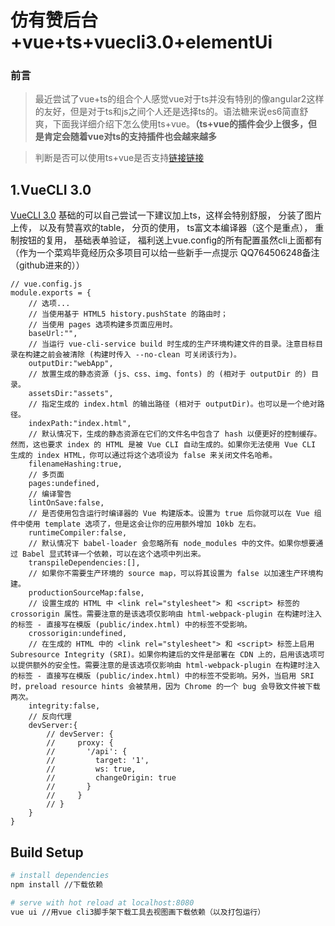 # 仿有赞后台+vue+ts+vuecli3.0+elementUi
### 前言

> 最近尝试了vue+ts的组合个人感觉vue对于ts并没有特别的像angular2这样的友好，但是对于ts和js之间个人还是选择ts的。语法糖来说es6简直舒爽，下面我详细介绍下怎么使用ts+vue。**（ts+vue的插件会少上很多，但是肯定会随着vue对ts的支持插件也会越来越多**

>判断是否可以使用ts+vue是否支持[链接](https://microsoft.github.io/TypeSearch/)[链接](https://2384830985.github.io/-vue-ts-vuecli3.0-elementUi/webApp/index.html#/system/permissionAdd)

## 1.VueCLI 3.0
[VueCLI 3.0](https://cli.vuejs.org/zh/guide/)
基础的可以自己尝试一下建议加上ts，这样会特别舒服，
分装了图片上传，
以及有赞喜欢的table，
分页的使用，
ts富文本编译器（这个是重点），
重制按钮的复用，
基础表单验证，
福利送上vue.config的所有配置虽然cli上面都有 （作为一个菜鸡毕竟经历众多项目可以给一些新手一点提示 QQ764506248备注（github进来的））

```
// vue.config.js
module.exports = {
    // 选项...
    // 当使用基于 HTML5 history.pushState 的路由时；
    // 当使用 pages 选项构建多页面应用时。
    baseUrl:"",
    // 当运行 vue-cli-service build 时生成的生产环境构建文件的目录。注意目标目录在构建之前会被清除 (构建时传入 --no-clean 可关闭该行为)。
    outputDir:"webApp",
    // 放置生成的静态资源 (js、css、img、fonts) 的 (相对于 outputDir 的) 目录。
    assetsDir:"assets",
    // 指定生成的 index.html 的输出路径 (相对于 outputDir)。也可以是一个绝对路径。
    indexPath:"index.html",
    // 默认情况下，生成的静态资源在它们的文件名中包含了 hash 以便更好的控制缓存。然而，这也要求 index 的 HTML 是被 Vue CLI 自动生成的。如果你无法使用 Vue CLI 生成的 index HTML，你可以通过将这个选项设为 false 来关闭文件名哈希。
    filenameHashing:true,
    // 多页面
    pages:undefined,
    // 编译警告
    lintOnSave:false,
    // 是否使用包含运行时编译器的 Vue 构建版本。设置为 true 后你就可以在 Vue 组件中使用 template 选项了，但是这会让你的应用额外增加 10kb 左右。
    runtimeCompiler:false,
    // 默认情况下 babel-loader 会忽略所有 node_modules 中的文件。如果你想要通过 Babel 显式转译一个依赖，可以在这个选项中列出来。
    transpileDependencies:[],
    // 如果你不需要生产环境的 source map，可以将其设置为 false 以加速生产环境构建。
    productionSourceMap:false,
    // 设置生成的 HTML 中 <link rel="stylesheet"> 和 <script> 标签的 crossorigin 属性。需要注意的是该选项仅影响由 html-webpack-plugin 在构建时注入的标签 - 直接写在模版 (public/index.html) 中的标签不受影响。
    crossorigin:undefined,
    // 在生成的 HTML 中的 <link rel="stylesheet"> 和 <script> 标签上启用 Subresource Integrity (SRI)。如果你构建后的文件是部署在 CDN 上的，启用该选项可以提供额外的安全性。需要注意的是该选项仅影响由 html-webpack-plugin 在构建时注入的标签 - 直接写在模版 (public/index.html) 中的标签不受影响。另外，当启用 SRI 时，preload resource hints 会被禁用，因为 Chrome 的一个 bug 会导致文件被下载两次。
    integrity:false,
    // 反向代理
    devServer:{
        // devServer: {
        //     proxy: {
        //       '/api': {
        //         target: '1',
        //         ws: true,
        //         changeOrigin: true
        //       }
        //     }
        // }
    }
}
```

## Build Setup

``` bash
# install dependencies
npm install //下载依赖

# serve with hot reload at localhost:8080
vue ui //用vue cli3脚手架下载工具去视图画下载依赖（以及打包运行）
```

<!--![项目结构](https://user-gold-cdn.xitu.io/2018/10/14/1667229711a67e0f?w=502&h=1086&f=png&s=107921)-->
<!-->

